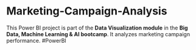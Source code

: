 # Marketing-Campaign-Analysis
This Power BI project is part of the **Data Visualization module** in the **Big Data, Machine Learning &amp; AI bootcamp**. It analyzes marketing campaign performance. #PowerBI
